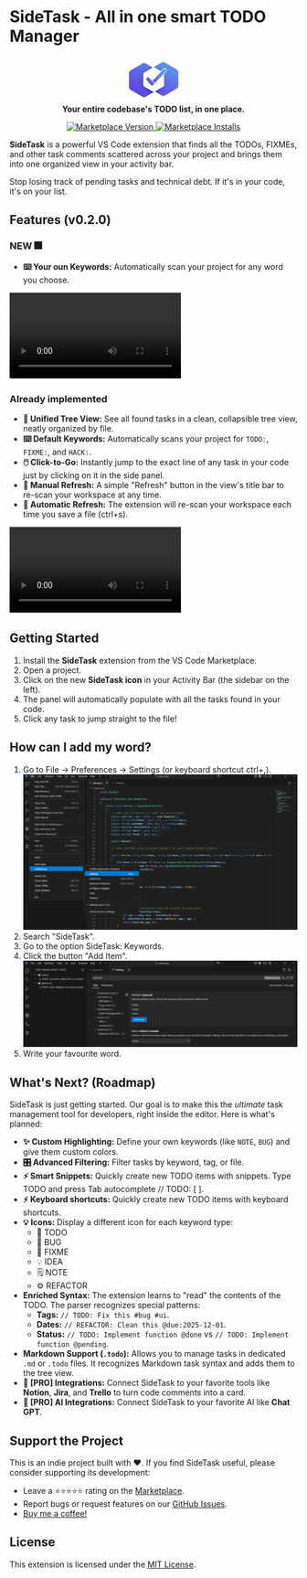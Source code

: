 # SideTask - All in one smart TODO Manager

<p align="center">
  <img src="https://github.com/lautaro-rojas/SideTask/blob/main/images/SideTask-Logo.png?raw=true" alt="SideTask Logo" width="128" />
  <br/>
  <strong>Your entire codebase's TODO list, in one place.</strong>
</p>

<p align="center">
  <a href="https://marketplace.visualstudio.com/items?itemName=LautaroRojas.sidetask">
    <img src="https://img.shields.io/visual-studio-marketplace/v/LautaroRojas.sidetask?style=for-the-badge&label=Marketplace&color=blue" alt="Marketplace Version"/>
  </a>
  <a href="https://marketplace.visualstudio.com/items?itemName=LautaroRojas.sidetask">
    <img src="https://img.shields.io/visual-studio-marketplace/d/LautaroRojas.sidetask?style=for-the-badge&label=Installs" alt="Marketplace Installs"/>
  </a>
</p>

**SideTask** is a powerful VS Code extension that finds all the TODOs, FIXMEs, and other task comments scattered across your project and brings them into one organized view in your activity bar.

Stop losing track of pending tasks and technical debt. If it's in your code, it's on your list.

## Features (v0.2.0)

### NEW 🎆
* **⌨️ Your oun Keywords:** Automatically scan your project for any word you choose.

![SideTask Video Demo v0.2.0](./resources/video/SideTask-v020.mp4)

### Already implemented
* **🌲 Unified Tree View:** See all found tasks in a clean, collapsible tree view, neatly organized by file.
* **⌨️ Default Keywords:** Automatically scans your project for `TODO:`, `FIXME:`, and `HACK:`.
* **🖱️ Click-to-Go:** Instantly jump to the exact line of any task in your code just by clicking on it in the side panel.
* **🔄 Manual Refresh:** A simple "Refresh" button in the view's title bar to re-scan your workspace at any time.
* **🔄 Automatic Refresh:** The extension will re-scan your workspace each time you save a file (ctrl+s).

![SideTask Video Demo](./resources/videos/SideTask-VideoMVP.mp4)

## Getting Started
1. Install the **SideTask** extension from the VS Code Marketplace.
2. Open a project.
3. Click on the new **SideTask icon** in your Activity Bar (the sidebar on the left).
4. The panel will automatically populate with all the tasks found in your code.
5. Click any task to jump straight to the file!

## How can I add my word?
1. Go to File -> Preferences -> Settings (or keyboard shortcut ctrl+,).
  ![SideTask File -> Preferences -> Settings image](./images/SideTask-FilePrefSett-en.png)
2. Search "SideTask".
3. Go to the option SideTask: Keywords.
4. Click the button "Add Item".
  ![SideTask config keywords image](./images/SideTask-ConfigKeywords-en.png)
5. Write your favourite word.

## What's Next? (Roadmap)
SideTask is just getting started. Our goal is to make this the *ultimate* task management tool for developers, right inside the editor. Here is what's planned:

* **✨ Custom Highlighting:** Define your own keywords (like `NOTE`, `BUG`) and give them custom colors.
* **🎛️ Advanced Filtering:** Filter tasks by keyword, tag, or file.
* **⚡ Smart Snippets:** Quickly create new TODO items with snippets. Type TODO and press Tab autocomplete // TODO: [ ].
* **⚡ Keyboard shortcuts:** Quickly create new TODO items with keyboard shortcuts.
* **💡 Icons:** Display a different icon for each keyword type:
  * 🎯 TODO
  * 🐞 BUG
  * 🔧 FIXME
  * 💡 IDEA
  * 🗒️ NOTE
  * ⚙️ REFACTOR
* **Enriched Syntax:** The extension learns to "read" the contents of the TODO. The parser recognizes special patterns:
  - **Tags:** `// TODO: Fix this #bug #ui`.
  - **Dates:** `// REFACTOR: Clean this @due:2025-12-01`.
  - **Status:** `// TODO: Implement function @done`  vs `// TODO: Implement function @pending`.
* **Markdown Support (`.todo`):** Allows you to manage tasks in dedicated `.md` or `.todo` files. It recognizes Markdown task syntax and adds them to the tree view.
* **🚀 [PRO] Integrations:** Connect SideTask to your favorite tools like **Notion**, **Jira**, and **Trello** to turn code comments into a card.
* **🚀 [PRO] AI Integrations:** Connect SideTask to your favorite AI like **Chat GPT**.

## Support the Project
This is an indie project built with ❤️. If you find SideTask useful, please consider supporting its development:

* Leave a ⭐️⭐️⭐️⭐️⭐️ rating on the [Marketplace](https://marketplace.visualstudio.com/items?itemName=LautaroRojas.sidetask).
* Report bugs or request features on our [GitHub Issues](https://github.com/lautaro-rojas/SideTask/issues).
* [Buy me a coffee!](https://buymeacoffee.com/lautarorojas) 

## License

This extension is licensed under the [MIT License](LICENSE.md).

